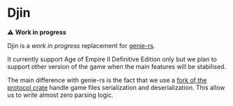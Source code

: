 # Djin

⚠️ **Work in progress**

Djin is a *work in progress* replacement for [genie-rs](https://github.com/SiegeEngineers/genie-rs).

It currently support Age of Empire II Definitive Edition only but we plan to support other version of the game
when the main features will be stabilised.

The main difference with genie-rs is the fact that we use a [fork of the protocol crate](https://github.com/oknozor/protocol)
handle game files  serialization and deserialization. This allow us to write almost zero parsing logic.




